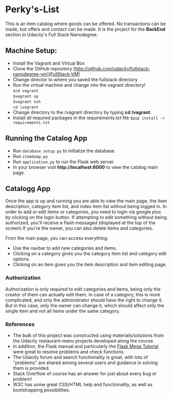 # Perky's-List
This is an item catalog where goods can be offered. No transactions can be made, but offers and contact can be made.
It is the project for the **BackEnd** section in Udacity's Full Stack Nanodegree.


## Machine Setup:
- Install the Vagrant and Virtual Box
- Clone the GitHub repository [http://github.com/udacity/fullstack-nanodegree-vm](FullStack-VM)
- Change director to where you saved the fullstack directory
- Run the virtual machine and change into the vagrant directory!  
`$cd vagrant`  
`$vagrant up`  
`$vagrant ssh`  
`cd \vagrant`  
- Change directory to the /vagrant directory by typing **cd /vagrant**.
- Install all required packages in the requirements.txt file
`$pip install -r requirements.txt`

## Running the Catalog App
- Run `database_setup.py` to initialize the database.
- Run `itemdump.py`
- Run `application.py` to run the Flask web server.
- In your browser visit **http://localhost:8000** to view the catalog main page.

## Catalogg App
Once the app is up and running you are able to view the main page, the item
description, category item list, and index item list without being logged in.
In order to add or edit items or categories, you need to login via google plus
by clicking on the login button. If attempting to edit something without being
authorized, you'll receive a flash messaged (displayed at the top of the screen)
If you're the owner, you can also delete items and categories.

From the main page, you can access everything.
- Use the navbar to add new categories and items.
- Clicking on a category gives you the category item list and category edit options.
- Clicking on an item gives you the item description and item editing page.

### Authorization
Authorization is only required to edit categories and items, being only the creator of them can actually edit them.
In case of a category, this is more complicated, and only the administrator should have the right to change it. But in this case, only the owner can change it, which should affect only the single item and not all items under the same category.

### References
- The bulk of this project was constructed using materials/solutions from the Udacity restaurant-menu projects developed along the course.
- In addition, the Flask manual and particularly the [Flask Mega Tutorial](https://blog.miguelgrinberg.com/post/the-flask-mega-tutorial-part-i-hello-world) were great to resolve problems and check functions.
- The Udacity forum and search functionality is great, with lots of "problems" are shared among several users and guidance in solving them is provided.
- Stack Overflow of course has an answer for just about every bug or problem!
- W3C has some great CSS/HTML help and functionality, as well as bootstrapping possibilities.
